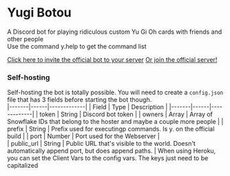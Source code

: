 # Yugi Botou
A Discord bot for playing ridiculous custom Yu Gi Oh cards with friends and other people  
Use the command y.help to get the command list

[Click here to invite the official bot to your server](https://discordapp.com/oauth2/authorize?client_id=369218526042390531&scope=bot&permissions=322624)
[Or join the official server!](https://discord.gg/KKR94hT)

### Self-hosting
Self-hosting the bot is totally possible. You will need to create a `config.json` file that has 3 fields before starting the bot though.  
|-------|------|-------------|
| Field | Type | Description |
|-------|------|-------------|
| token | String | Discord bot token |
| owners | Array | Array of Snowflake IDs that belong to the hoster and maybe a couple more people |
| prefix | String | Prefix used for executingp commands. Is y. on the official build |
| port | Number | Port used for the Webserver |  
| public_url | String | Public URL that's visible to the world. Doesn't automatically append port, but does append paths. |
When using Heroku, you can set the Client Vars to the config vars. The keys just need to be capitalized
